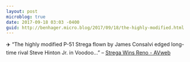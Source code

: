 ```yaml
---
layout: post
microblog: true
date: 2017-09-18 03:03 -0400
guid: http://benhager.micro.blog/2017/09/18/the-highly-modified.html
---
```

✈️ “The highly modified P-51 Strega flown by James Consalvi edged long-time rival Steve Hinton Jr. in Voodoo…” – [Strega Wins Reno - AVweb](https://www.avweb.com/avwebflash/news/Strega-Wins-Reno-229639-1.html)
